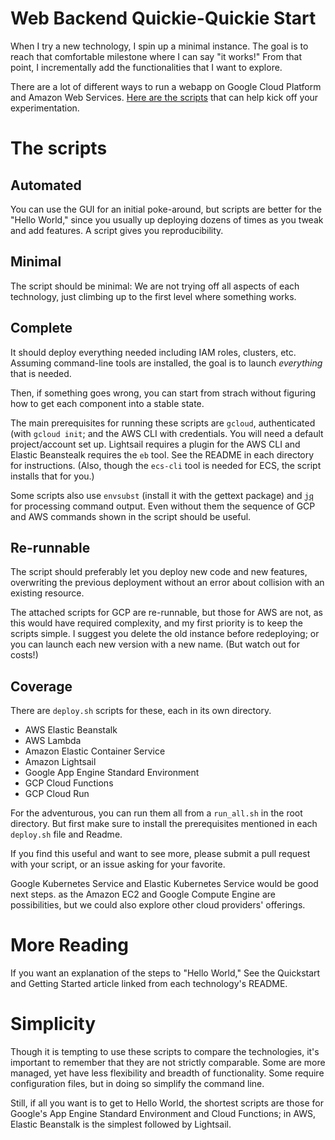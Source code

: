 # Web Backend Quickie-Quickie Start
When I try a new technology, I spin up a minimal instance. The goal is to reach that comfortable milestone where I can say "it works!" From that point, I incrementally add the functionalities that I want to explore.

There are a lot of different ways to run a webapp on Google Cloud Platform and Amazon Web Services. [Here are the scripts](https://github.com/doitintl/web_backends_hellos) that can help kick off your experimentation.

# The scripts 

## Automated

You can use the GUI for an initial poke-around, but scripts are better for the "Hello World," since you usually up deploying dozens of times as you tweak and add features. A script gives you reproducibility.

## Minimal

The script should be minimal: We are not trying off all aspects of each technology, just climbing up to the first level where something works.

## Complete

It should deploy everything needed including IAM roles, clusters, etc. Assuming command-line tools are installed, the goal is to launch *everything* that is needed.

Then, if something goes wrong, you can start from strach without figuring how to get each component into a stable state. 

The main prerequisites for running these scripts are `gcloud`, authenticated (with `gcloud init`; and the AWS CLI with credentials. You will need a default project/account set up. Lightsail requires a plugin for the AWS CLI and Elastic Beanstealk requires the `eb` tool. See the README in each directory for instructions. (Also, though the `ecs-cli` tool is needed for ECS, the script installs that for you.)

Some scripts also use `envsubst` (install it with the gettext package) and [`jq`](https://stedolan.github.io/jq/download/) for processing command output. Even without them the sequence of GCP and AWS commands shown in the script should be useful.

## Re-runnable

The script should preferably let you deploy new code and new features, overwriting the previous deployment without an error about collision with an existing resource. 

The attached scripts for GCP are re-runnable, but those for AWS are not, as this would have required complexity, and my first priority is to keep the scripts simple. I suggest you delete the old instance before redeploying; or you can launch each new version with a new name. (But watch out for costs!) 

## Coverage 
There are `deploy.sh` scripts for these, each in its own directory.
* AWS Elastic Beanstalk
* AWS Lambda
* Amazon Elastic Container Service
* Amazon Lightsail
* Google App Engine Standard Environment
* GCP Cloud Functions
* GCP Cloud Run

For the adventurous, you can run them all from a   `run_all.sh` in the root  directory. But first make sure to install the prerequisites mentioned in each `deploy.sh` file and Readme.

If you find this useful and want to see more, please submit a pull request with your script, or an issue asking for your favorite. 

Google Kubernetes Service and Elastic Kubernetes Service would be good next steps. as the Amazon EC2 and Google Compute Engine are possibilities, but we could also explore other cloud providers' offerings.

# More Reading
If you want an explanation of the steps to "Hello World," See the Quickstart and Getting Started article linked from each technology's README.

# Simplicity
Though it is tempting to use these scripts to compare the technologies, it's important to remember that they are not strictly comparable. Some are more managed, yet have less flexibility and breadth of functionality. Some require configuration files, but in doing so simplify the command line.

Still, if all you want is to get to Hello World,  the shortest scripts are those for Google's App Engine Standard Environment and Cloud Functions; in AWS,  Elastic Beanstalk is the simplest followed by Lightsail. 


 